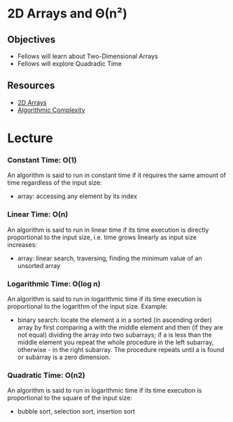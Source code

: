 # 2D Arrays and Θ(n²)

## Objectives

* Fellows will learn about Two-Dimensional Arrays
* Fellows will explore Quadradic Time

## Resources
* [2D Arrays](https://processing.org/tutorials/2darray/)
* [Algorithmic Complexity](https://www.cs.cmu.edu/~adamchik/15-121/lectures/Algorithmic%20Complexity/complexity.html)

# Lecture

### Constant Time: O(1)

An algorithm is said to run in constant time if it requires the same amount of time regardless of the input size:

* array: accessing any element by its index

### Linear Time: O(n)

An algorithm is said to run in linear time if its time execution is directly proportional to the input size, i.e. time grows linearly as input size increases:

* array: linear search, traversing, finding the minimum value of an unsorted array

### Logarithmic Time: O(log n)

An algorithm is said to run in logarithmic time if its time execution is proportional to the logarithm of the input size. Example:

* binary search: locate the element a in a sorted (in ascending order) array by first comparing a with the middle element and then (if they are not equal) dividing the array into two subarrays; if a is less than the middle element you repeat the whole procedure in the left subarray, otherwise - in the right subarray. The procedure repeats until a is found or subarray is a zero dimension.

### Quadratic Time: O(n2)

An algorithm is said to run in logarithmic time if its time execution is proportional to the square of the input size:

* bubble sort, selection sort, insertion sort 
